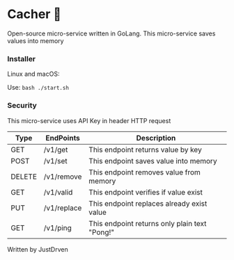 # Cacher 💽

Open-source micro-service written in GoLang. This micro-service saves values into memory

### Installer

Linux and macOS:

Use: ``
bash ./start.sh
``

### Security

This micro-service uses API Key in header HTTP request 

|  Type   |   EndPoints   |            Description            |
| ------- | ------------- | --------------------------------- |
| GET     | /v1/get       | This endpoint returns value by key          |
| POST    | /v1/set       | This endpoint saves value into memory          |
| DELETE  | /v1/remove    | This endpoint removes value from memory          |
| GET     | /v1/valid     | This endpoint verifies if value exist              |
| PUT     | /v1/replace   | This endpoint replaces already exist value       |
| GET     | /v1/ping      | This endpoint returns only plain text "Pong!"         |

Written by JustDrven